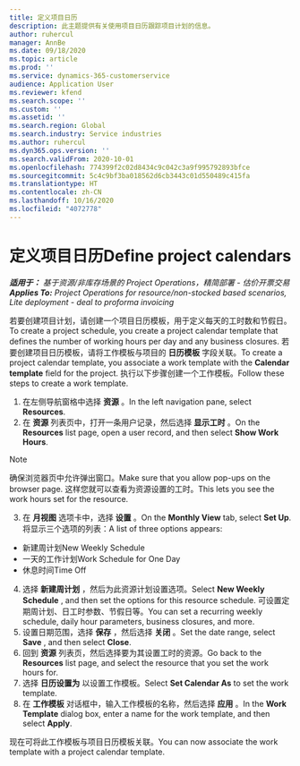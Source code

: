 ```yaml
---
title: 定义项目日历
description: 此主题提供有关使用项目日历跟踪项目计划的信息。
author: ruhercul
manager: AnnBe
ms.date: 09/18/2020
ms.topic: article
ms.prod: ''
ms.service: dynamics-365-customerservice
audience: Application User
ms.reviewer: kfend
ms.search.scope: ''
ms.custom: ''
ms.assetid: ''
ms.search.region: Global
ms.search.industry: Service industries
ms.author: ruhercul
ms.dyn365.ops.version: ''
ms.search.validFrom: 2020-10-01
ms.openlocfilehash: 774399f2c02d8434c9c042c3a9f995792893bfce
ms.sourcegitcommit: 5c4c9bf3ba018562d6cb3443c01d550489c415fa
ms.translationtype: HT
ms.contentlocale: zh-CN
ms.lasthandoff: 10/16/2020
ms.locfileid: "4072778"
---
```

# <a name="define-project-calendars"></a><span data-ttu-id="0a289-103">定义项目日历</span><span class="sxs-lookup"><span data-stu-id="0a289-103">Define project calendars</span></span>

<span data-ttu-id="0a289-104">_**适用于：** 基于资源/非库存场景的 Project Operations，精简部署 - 估价开票交易_</span><span class="sxs-lookup"><span data-stu-id="0a289-104">_**Applies To:** Project Operations for resource/non-stocked based scenarios, Lite deployment - deal to proforma invoicing_</span></span>

<span data-ttu-id="0a289-105">若要创建项目计划，请创建一个项目日历模板，用于定义每天的工时数和节假日。</span><span class="sxs-lookup"><span data-stu-id="0a289-105">To create a project schedule, you create a project calendar template that defines the number of working hours per day and any business closures.</span></span> <span data-ttu-id="0a289-106">若要创建项目日历模板，请将工作模板与项目的 **日历模板** 字段关联。</span><span class="sxs-lookup"><span data-stu-id="0a289-106">To create a project calendar template, you associate a work template with the **Calendar template** field for the project.</span></span> <span data-ttu-id="0a289-107">执行以下步骤创建一个工作模板。</span><span class="sxs-lookup"><span data-stu-id="0a289-107">Follow these steps to create a work template.</span></span>

1. <span data-ttu-id="0a289-108">在左侧导航窗格中选择 **资源** 。</span><span class="sxs-lookup"><span data-stu-id="0a289-108">In the left navigation pane, select **Resources**.</span></span> 
2. <span data-ttu-id="0a289-109">在 **资源** 列表页中，打开一条用户记录，然后选择 **显示工时** 。</span><span class="sxs-lookup"><span data-stu-id="0a289-109">On the **Resources** list page, open a user record, and then select **Show Work Hours**.</span></span>

  > [!NOTE]
  > <span data-ttu-id="0a289-110">确保浏览器页中允许弹出窗口。</span><span class="sxs-lookup"><span data-stu-id="0a289-110">Make sure that you allow pop-ups on the browser page.</span></span> <span data-ttu-id="0a289-111">这样您就可以查看为资源设置的工时。</span><span class="sxs-lookup"><span data-stu-id="0a289-111">This lets you see the work hours set for the resource.</span></span>
  
3. <span data-ttu-id="0a289-112">在 **月视图** 选项卡中，选择 **设置** 。</span><span class="sxs-lookup"><span data-stu-id="0a289-112">On the **Monthly View** tab, select **Set Up**.</span></span> <span data-ttu-id="0a289-113">将显示三个选项的列表：</span><span class="sxs-lookup"><span data-stu-id="0a289-113">A list of three options appears:</span></span> 

  - <span data-ttu-id="0a289-114">新建周计划</span><span class="sxs-lookup"><span data-stu-id="0a289-114">New Weekly Schedule</span></span>
  - <span data-ttu-id="0a289-115">一天的工作计划</span><span class="sxs-lookup"><span data-stu-id="0a289-115">Work Schedule for One Day</span></span>
  - <span data-ttu-id="0a289-116">休息时间</span><span class="sxs-lookup"><span data-stu-id="0a289-116">Time Off</span></span>

4. <span data-ttu-id="0a289-117">选择 **新建周计划** ，然后为此资源计划设置选项。</span><span class="sxs-lookup"><span data-stu-id="0a289-117">Select **New Weekly Schedule** , and then set the options for this resource schedule.</span></span> <span data-ttu-id="0a289-118">可设置定期周计划、日工时参数、节假日等。</span><span class="sxs-lookup"><span data-stu-id="0a289-118">You can set a recurring weekly schedule, daily hour parameters, business closures, and more.</span></span>
5. <span data-ttu-id="0a289-119">设置日期范围，选择 **保存** ，然后选择 **关闭** 。</span><span class="sxs-lookup"><span data-stu-id="0a289-119">Set the date range, select **Save** , and then select **Close**.</span></span> 
6. <span data-ttu-id="0a289-120">回到 **资源** 列表页，然后选择要为其设置工时的资源。</span><span class="sxs-lookup"><span data-stu-id="0a289-120">Go back to the **Resources** list page, and select the resource that you set the work hours for.</span></span> 
7. <span data-ttu-id="0a289-121">选择 **日历设置为** 以设置工作模板。</span><span class="sxs-lookup"><span data-stu-id="0a289-121">Select **Set Calendar As** to set the work template.</span></span> 
8. <span data-ttu-id="0a289-122">在 **工作模板** 对话框中，输入工作模板的名称，然后选择 **应用** 。</span><span class="sxs-lookup"><span data-stu-id="0a289-122">In the **Work Template** dialog box, enter a name for the work template, and then select **Apply**.</span></span> 

<span data-ttu-id="0a289-123">现在可将此工作模板与项目日历模板关联。</span><span class="sxs-lookup"><span data-stu-id="0a289-123">You can now associate the work template with a project calendar template.</span></span>

